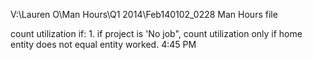 V:\Lauren O\Man Hours\Q1 2014\Feb140102_0228 Man Hours file <!-- 4:39 PM  -->

count utilization if: <!-- 4:44 PM --> 
    1. if project is 'No job", count utilization only if home entity does not equal entity worked. 4:45 PM 
